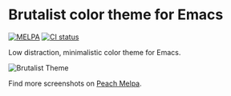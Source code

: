 # Brutalist color theme for Emacs

[![MELPA](https://melpa.org/packages/brutalist-theme-badge.svg)](https://melpa.org/#/brutalist-theme) [![CI status](https://ci.madhouse-project.org/api/badges/algernon/brutalist-theme.el/status.svg?branch=master)](https://ci.madhouse-project.org/algernon/brutalist-theme.el)

Low distraction, minimalistic color theme for Emacs.

![Brutalist Theme](data/screenshot.png)

Find more screenshots on [Peach Melpa](https://peach-melpa.org/themes/brutalist-theme?variant=brutalist).

